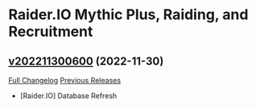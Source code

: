 # Raider.IO Mythic Plus, Raiding, and Recruitment

## [v202211300600](https://github.com/RaiderIO/raiderio-addon/tree/v202211300600) (2022-11-30)
[Full Changelog](https://github.com/RaiderIO/raiderio-addon/compare/v202211290600...v202211300600) [Previous Releases](https://github.com/RaiderIO/raiderio-addon/releases)

- [Raider.IO] Database Refresh  
